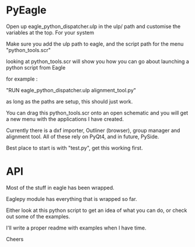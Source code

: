 PyEagle
=======

Open up eagle_python_dispatcher.ulp in the ulp/ path and customise the variables at the top. For your system

Make sure you add the ulp path to eagle, and the script path for the menu "python_tools.scr"

looking at python_tools.scr will show you how you can go about launching a python script from Eagle

for example : 

"RUN eagle_python_dispatcher.ulp alignment_tool.py"

as long as the paths are setup, this should just work.

You can drag this python_tools.scr onto an open schematic and you will get a new menu with the applications I have created.

Currently there is a dxf importer, Outliner (browser), group manager and alignment tool. All of these rely on PyQt4, and in future, PySide.

Best place to start is with "test.py", get this working first.


API
===

Most of the stuff in eagle has been wrapped.

Eaglepy module has everything that is wrapped so far. 

Either look at this python script to get an idea of what you can do, or check out some of the examples.

I'll write a proper readme with examples when I have time.

Cheers

